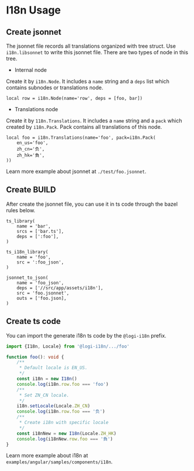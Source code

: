# I18n Usage

## Create jsonnet

The jsonnet file records all translations organized with tree struct. Use
`i18n.libsonnet` to write this jsonnet file.
There are two types of node in this tree.

- Internal node

Create it by `i18n.Node`. It includes a `name` string and a `deps` list which
contains subnodes or translations node.

```jsonnet
local row = i18n.Node(name='row', deps = [foo, bar])
```

- Translations node

Create it by `118n.Translations`. It includes a `name` string and a `pack` which
created by `i18n.Pack`. Pack contains all translations of this node.

```jsonnet
local foo = i18n.Translations(name='foo', pack=i18n.Pack(
    en_us='foo',
    zh_cn='负',
    zh_hk='負',
))
```

Learn more example about jsonnet at `./test/foo.jsonnet`.

## Create BUILD

After create the jsonnet file, you can use it in ts code through the bazel rules
below.

```bzl
ts_library(
    name = 'bar',
    srcs = ['bar.ts'],
    deps = [':foo'],
)

ts_i18n_library(
    name = 'foo',
    src = ':foo_json',
)

jsonnet_to_json(
    name = 'foo_json',
    deps = ['//src/app/assets/i18n'],
    src = 'foo.jsonnet',
    outs = ['foo.json],
)
```

## Create ts code

You can import the generate i18n ts code by the `@logi-i18n` prefix.

```ts
import {I18n, Locale} from '@logi-i18n/.../foo'

function foo(): void {
    /**
     * Default locale is EN_US.
     */
    const i18n = new I18n()
    console.log(i18n.row.foo === 'foo')
    /**
     * Set ZN_CN locale.
     */
    i18n.setLocale(Locale.ZH_CN)
    console.log(i18n.row.foo === '负')
    /**
     * Create i18n with specific locale
     */
    const i18nNew = new I18n(Locale.ZH_HK)
    console.log(i18nNew.row.foo === '負')
}

```

Learn more example about i18n at `examples/angular/samples/components/i18n`.
